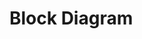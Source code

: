 # **Block Diagram**
<!-- draw.io diagram -->
<div class="mxgraph" style="max-width:100%;border:1px solid transparent;" data-mxgraph="{&quot;highlight&quot;:&quot;#0000ff&quot;,&quot;nav&quot;:true,&quot;resize&quot;:true,&quot;dark-mode&quot;:&quot;auto&quot;,&quot;toolbar&quot;:&quot;zoom layers tags lightbox&quot;,&quot;edit&quot;:&quot;_blank&quot;,&quot;xml&quot;:&quot;&lt;mxfile host=\&quot;app.diagrams.net\&quot; agent=\&quot;Mozilla/5.0 (Windows NT 10.0; Win64; x64) AppleWebKit/537.36 (KHTML, like Gecko) Chrome/133.0.0.0 Safari/537.36\&quot; version=\&quot;26.0.14\&quot;&gt;\n  &lt;diagram name=\&quot;Page-1\&quot; id=\&quot;xBt6jl3FHjo_uhrRk1bB\&quot;&gt;\n    &lt;mxGraphModel dx=\&quot;2114\&quot; dy=\&quot;1148\&quot; grid=\&quot;1\&quot; gridSize=\&quot;10\&quot; guides=\&quot;1\&quot; tooltips=\&quot;1\&quot; connect=\&quot;1\&quot; arrows=\&quot;1\&quot; fold=\&quot;1\&quot; page=\&quot;1\&quot; pageScale=\&quot;1\&quot; pageWidth=\&quot;1100\&quot; pageHeight=\&quot;1700\&quot; math=\&quot;0\&quot; shadow=\&quot;0\&quot;&gt;\n      &lt;root&gt;\n        &lt;mxCell id=\&quot;0\&quot; /&gt;\n        &lt;mxCell id=\&quot;1\&quot; parent=\&quot;0\&quot; /&gt;\n        &lt;mxCell id=\&quot;QvitQlKljpcpvhpAX6Ex-40\&quot; value=\&quot;\&quot; style=\&quot;rounded=0;whiteSpace=wrap;html=1;\&quot; vertex=\&quot;1\&quot; parent=\&quot;1\&quot;&gt;\n          &lt;mxGeometry x=\&quot;100\&quot; y=\&quot;90\&quot; width=\&quot;900\&quot; height=\&quot;627\&quot; as=\&quot;geometry\&quot; /&gt;\n        &lt;/mxCell&gt;\n        &lt;mxCell id=\&quot;QvitQlKljpcpvhpAX6Ex-41\&quot; value=\&quot;\&quot; style=\&quot;rounded=0;html=1;dashed=1;dashPattern=12 12;whiteSpace=wrap;\&quot; vertex=\&quot;1\&quot; parent=\&quot;1\&quot;&gt;\n          &lt;mxGeometry x=\&quot;160\&quot; y=\&quot;247\&quot; width=\&quot;610\&quot; height=\&quot;400\&quot; as=\&quot;geometry\&quot; /&gt;\n        &lt;/mxCell&gt;\n        &lt;mxCell id=\&quot;QvitQlKljpcpvhpAX6Ex-42\&quot; value=\&quot;Microchip&amp;amp;nbsp;&amp;lt;div&amp;gt;PIC18F47Q10-I/P&amp;lt;/div&amp;gt;&amp;lt;div&amp;gt;(Changed to TBD)&amp;lt;/div&amp;gt;\&quot; style=\&quot;rounded=0;whiteSpace=wrap;html=1;fillColor=light-dark(#e6e6e6, #3e3e3e);strokeColor=#23445d;strokeWidth=2;\&quot; vertex=\&quot;1\&quot; parent=\&quot;1\&quot;&gt;\n          &lt;mxGeometry x=\&quot;340\&quot; y=\&quot;277\&quot; width=\&quot;260\&quot; height=\&quot;170\&quot; as=\&quot;geometry\&quot; /&gt;\n        &lt;/mxCell&gt;\n        &lt;mxCell id=\&quot;QvitQlKljpcpvhpAX6Ex-43\&quot; value=\&quot;UART RX1\&quot; style=\&quot;rounded=0;whiteSpace=wrap;html=1;\&quot; vertex=\&quot;1\&quot; parent=\&quot;1\&quot;&gt;\n          &lt;mxGeometry x=\&quot;340\&quot; y=\&quot;277\&quot; width=\&quot;60\&quot; height=\&quot;30\&quot; as=\&quot;geometry\&quot; /&gt;\n        &lt;/mxCell&gt;\n        &lt;mxCell id=\&quot;QvitQlKljpcpvhpAX6Ex-44\&quot; style=\&quot;edgeStyle=orthogonalEdgeStyle;rounded=0;orthogonalLoop=1;jettySize=auto;html=1;exitX=0.5;exitY=0;exitDx=0;exitDy=0;entryX=0.5;entryY=1;entryDx=0;entryDy=0;\&quot; edge=\&quot;1\&quot; parent=\&quot;1\&quot; source=\&quot;QvitQlKljpcpvhpAX6Ex-45\&quot; target=\&quot;QvitQlKljpcpvhpAX6Ex-48\&quot;&gt;\n          &lt;mxGeometry relative=\&quot;1\&quot; as=\&quot;geometry\&quot; /&gt;\n        &lt;/mxCell&gt;\n        &lt;mxCell id=\&quot;QvitQlKljpcpvhpAX6Ex-45\&quot; value=\&quot;UART&amp;amp;nbsp; TX1\&quot; style=\&quot;rounded=0;whiteSpace=wrap;html=1;\&quot; vertex=\&quot;1\&quot; parent=\&quot;1\&quot;&gt;\n          &lt;mxGeometry x=\&quot;540\&quot; y=\&quot;277\&quot; width=\&quot;60\&quot; height=\&quot;30\&quot; as=\&quot;geometry\&quot; /&gt;\n        &lt;/mxCell&gt;\n        &lt;mxCell id=\&quot;QvitQlKljpcpvhpAX6Ex-46\&quot; style=\&quot;edgeStyle=orthogonalEdgeStyle;rounded=0;orthogonalLoop=1;jettySize=auto;html=1;exitX=0.5;exitY=1;exitDx=0;exitDy=0;entryX=0.5;entryY=0;entryDx=0;entryDy=0;\&quot; edge=\&quot;1\&quot; parent=\&quot;1\&quot; source=\&quot;QvitQlKljpcpvhpAX6Ex-47\&quot; target=\&quot;QvitQlKljpcpvhpAX6Ex-43\&quot;&gt;\n          &lt;mxGeometry relative=\&quot;1\&quot; as=\&quot;geometry\&quot; /&gt;\n        &lt;/mxCell&gt;\n        &lt;mxCell id=\&quot;QvitQlKljpcpvhpAX6Ex-47\&quot; value=\&quot;CONNECTOR IN\&quot; style=\&quot;rounded=0;whiteSpace=wrap;html=1;fillColor=light-dark(#e6e6e6, #3e3e3e);\&quot; vertex=\&quot;1\&quot; parent=\&quot;1\&quot;&gt;\n          &lt;mxGeometry x=\&quot;310\&quot; y=\&quot;90\&quot; width=\&quot;120\&quot; height=\&quot;60\&quot; as=\&quot;geometry\&quot; /&gt;\n        &lt;/mxCell&gt;\n        &lt;mxCell id=\&quot;QvitQlKljpcpvhpAX6Ex-48\&quot; value=\&quot;CONNECTOR OUT\&quot; style=\&quot;rounded=0;whiteSpace=wrap;html=1;fillColor=light-dark(#e6e6e6, #3e3e3e);\&quot; vertex=\&quot;1\&quot; parent=\&quot;1\&quot;&gt;\n          &lt;mxGeometry x=\&quot;510\&quot; y=\&quot;90\&quot; width=\&quot;120\&quot; height=\&quot;60\&quot; as=\&quot;geometry\&quot; /&gt;\n        &lt;/mxCell&gt;\n        &lt;mxCell id=\&quot;QvitQlKljpcpvhpAX6Ex-49\&quot; value=\&quot;&amp;lt;span style=&amp;quot;color: rgba(0, 0, 0, 0.87); font-family: Roboto, -apple-system, BlinkMacSystemFont, Helvetica, Arial, sans-serif; font-size: 14.08px; text-align: left; background-color: rgba(0, 0, 0, 0.035);&amp;quot;&amp;gt;MIC4680-3-3YM 3.3&amp;lt;/span&amp;gt;V 1A Switching Voltage Regulator\&quot; style=\&quot;rounded=0;whiteSpace=wrap;html=1;\&quot; vertex=\&quot;1\&quot; parent=\&quot;1\&quot;&gt;\n          &lt;mxGeometry x=\&quot;180\&quot; y=\&quot;462\&quot; width=\&quot;120\&quot; height=\&quot;50\&quot; as=\&quot;geometry\&quot; /&gt;\n        &lt;/mxCell&gt;\n        &lt;mxCell id=\&quot;QvitQlKljpcpvhpAX6Ex-50\&quot; style=\&quot;edgeStyle=orthogonalEdgeStyle;rounded=0;orthogonalLoop=1;jettySize=auto;html=1;exitX=0.5;exitY=0;exitDx=0;exitDy=0;entryX=0.5;entryY=1;entryDx=0;entryDy=0;\&quot; edge=\&quot;1\&quot; parent=\&quot;1\&quot; source=\&quot;QvitQlKljpcpvhpAX6Ex-52\&quot; target=\&quot;QvitQlKljpcpvhpAX6Ex-49\&quot;&gt;\n          &lt;mxGeometry relative=\&quot;1\&quot; as=\&quot;geometry\&quot; /&gt;\n        &lt;/mxCell&gt;\n        &lt;mxCell id=\&quot;QvitQlKljpcpvhpAX6Ex-51\&quot; value=\&quot;Power\&quot; style=\&quot;edgeLabel;html=1;align=center;verticalAlign=middle;resizable=0;points=[];\&quot; connectable=\&quot;0\&quot; vertex=\&quot;1\&quot; parent=\&quot;QvitQlKljpcpvhpAX6Ex-50\&quot;&gt;\n          &lt;mxGeometry x=\&quot;0.0245\&quot; relative=\&quot;1\&quot; as=\&quot;geometry\&quot;&gt;\n            &lt;mxPoint as=\&quot;offset\&quot; /&gt;\n          &lt;/mxGeometry&gt;\n        &lt;/mxCell&gt;\n        &lt;mxCell id=\&quot;QvitQlKljpcpvhpAX6Ex-52\&quot; value=\&quot;Barrel Jack Adapter\&quot; style=\&quot;rounded=0;whiteSpace=wrap;html=1;\&quot; vertex=\&quot;1\&quot; parent=\&quot;1\&quot;&gt;\n          &lt;mxGeometry x=\&quot;180\&quot; y=\&quot;587\&quot; width=\&quot;120\&quot; height=\&quot;60\&quot; as=\&quot;geometry\&quot; /&gt;\n        &lt;/mxCell&gt;\n        &lt;mxCell id=\&quot;QvitQlKljpcpvhpAX6Ex-53\&quot; style=\&quot;edgeStyle=orthogonalEdgeStyle;rounded=0;orthogonalLoop=1;jettySize=auto;html=1;exitX=0;exitY=0.5;exitDx=0;exitDy=0;entryX=1;entryY=0.5;entryDx=0;entryDy=0;\&quot; edge=\&quot;1\&quot; parent=\&quot;1\&quot; source=\&quot;QvitQlKljpcpvhpAX6Ex-54\&quot; target=\&quot;QvitQlKljpcpvhpAX6Ex-56\&quot;&gt;\n          &lt;mxGeometry relative=\&quot;1\&quot; as=\&quot;geometry\&quot; /&gt;\n        &lt;/mxCell&gt;\n        &lt;mxCell id=\&quot;QvitQlKljpcpvhpAX6Ex-54\&quot; value=\&quot;Microchip Snap Programmer\&quot; style=\&quot;rounded=0;whiteSpace=wrap;html=1;\&quot; vertex=\&quot;1\&quot; parent=\&quot;1\&quot;&gt;\n          &lt;mxGeometry x=\&quot;860\&quot; y=\&quot;392\&quot; width=\&quot;120\&quot; height=\&quot;60\&quot; as=\&quot;geometry\&quot; /&gt;\n        &lt;/mxCell&gt;\n        &lt;mxCell id=\&quot;QvitQlKljpcpvhpAX6Ex-55\&quot; style=\&quot;edgeStyle=orthogonalEdgeStyle;rounded=0;orthogonalLoop=1;jettySize=auto;html=1;exitX=0.5;exitY=1;exitDx=0;exitDy=0;entryX=0.5;entryY=0;entryDx=0;entryDy=0;\&quot; edge=\&quot;1\&quot; parent=\&quot;1\&quot; source=\&quot;QvitQlKljpcpvhpAX6Ex-73\&quot; target=\&quot;QvitQlKljpcpvhpAX6Ex-59\&quot;&gt;\n          &lt;mxGeometry relative=\&quot;1\&quot; as=\&quot;geometry\&quot; /&gt;\n        &lt;/mxCell&gt;\n        &lt;mxCell id=\&quot;QvitQlKljpcpvhpAX6Ex-56\&quot; value=\&quot;ICSP&amp;lt;div&amp;gt;TBD&amp;lt;/div&amp;gt;\&quot; style=\&quot;rounded=0;whiteSpace=wrap;html=1;\&quot; vertex=\&quot;1\&quot; parent=\&quot;1\&quot;&gt;\n          &lt;mxGeometry x=\&quot;550\&quot; y=\&quot;327\&quot; width=\&quot;50\&quot; height=\&quot;30\&quot; as=\&quot;geometry\&quot; /&gt;\n        &lt;/mxCell&gt;\n        &lt;mxCell id=\&quot;QvitQlKljpcpvhpAX6Ex-57\&quot; style=\&quot;edgeStyle=orthogonalEdgeStyle;rounded=0;orthogonalLoop=1;jettySize=auto;html=1;exitX=1;exitY=0.5;exitDx=0;exitDy=0;\&quot; edge=\&quot;1\&quot; parent=\&quot;1\&quot; source=\&quot;QvitQlKljpcpvhpAX6Ex-58\&quot; target=\&quot;QvitQlKljpcpvhpAX6Ex-73\&quot;&gt;\n          &lt;mxGeometry relative=\&quot;1\&quot; as=\&quot;geometry\&quot; /&gt;\n        &lt;/mxCell&gt;\n        &lt;mxCell id=\&quot;QvitQlKljpcpvhpAX6Ex-58\&quot; value=\&quot;I2C&amp;lt;div&amp;gt;TBD&amp;lt;/div&amp;gt;\&quot; style=\&quot;rounded=0;whiteSpace=wrap;html=1;\&quot; vertex=\&quot;1\&quot; parent=\&quot;1\&quot;&gt;\n          &lt;mxGeometry x=\&quot;550\&quot; y=\&quot;357\&quot; width=\&quot;50\&quot; height=\&quot;50\&quot; as=\&quot;geometry\&quot; /&gt;\n        &lt;/mxCell&gt;\n        &lt;mxCell id=\&quot;QvitQlKljpcpvhpAX6Ex-59\&quot; value=\&quot;12V&amp;amp;nbsp;HC385G-302 Motor\&quot; style=\&quot;rounded=0;whiteSpace=wrap;html=1;\&quot; vertex=\&quot;1\&quot; parent=\&quot;1\&quot;&gt;\n          &lt;mxGeometry x=\&quot;610\&quot; y=\&quot;567\&quot; width=\&quot;120\&quot; height=\&quot;60\&quot; as=\&quot;geometry\&quot; /&gt;\n        &lt;/mxCell&gt;\n        &lt;mxCell id=\&quot;QvitQlKljpcpvhpAX6Ex-60\&quot; value=\&quot;\&quot; style=\&quot;edgeStyle=orthogonalEdgeStyle;rounded=0;orthogonalLoop=1;jettySize=auto;html=1;\&quot; edge=\&quot;1\&quot; parent=\&quot;1\&quot; target=\&quot;QvitQlKljpcpvhpAX6Ex-52\&quot;&gt;\n          &lt;mxGeometry relative=\&quot;1\&quot; as=\&quot;geometry\&quot;&gt;\n            &lt;mxPoint x=\&quot;240\&quot; y=\&quot;707\&quot; as=\&quot;sourcePoint\&quot; /&gt;\n          &lt;/mxGeometry&gt;\n        &lt;/mxCell&gt;\n        &lt;mxCell id=\&quot;QvitQlKljpcpvhpAX6Ex-61\&quot; value=\&quot;&amp;lt;div&amp;gt;12V 2A DC Battery Pack&amp;lt;/div&amp;gt;\&quot; style=\&quot;rounded=0;whiteSpace=wrap;html=1;\&quot; vertex=\&quot;1\&quot; parent=\&quot;1\&quot;&gt;\n          &lt;mxGeometry x=\&quot;180\&quot; y=\&quot;717\&quot; width=\&quot;120\&quot; height=\&quot;50\&quot; as=\&quot;geometry\&quot; /&gt;\n        &lt;/mxCell&gt;\n        &lt;mxCell id=\&quot;QvitQlKljpcpvhpAX6Ex-62\&quot; style=\&quot;edgeStyle=orthogonalEdgeStyle;rounded=0;orthogonalLoop=1;jettySize=auto;html=1;exitX=0;exitY=0.5;exitDx=0;exitDy=0;entryX=1;entryY=0.5;entryDx=0;entryDy=0;\&quot; edge=\&quot;1\&quot; parent=\&quot;1\&quot; source=\&quot;QvitQlKljpcpvhpAX6Ex-63\&quot; target=\&quot;QvitQlKljpcpvhpAX6Ex-72\&quot;&gt;\n          &lt;mxGeometry relative=\&quot;1\&quot; as=\&quot;geometry\&quot; /&gt;\n        &lt;/mxCell&gt;\n        &lt;mxCell id=\&quot;QvitQlKljpcpvhpAX6Ex-63\&quot; value=\&quot;&amp;lt;div&amp;gt;DO&amp;lt;/div&amp;gt;RA3\&quot; style=\&quot;rounded=0;whiteSpace=wrap;html=1;\&quot; vertex=\&quot;1\&quot; parent=\&quot;1\&quot;&gt;\n          &lt;mxGeometry x=\&quot;340\&quot; y=\&quot;387\&quot; width=\&quot;50\&quot; height=\&quot;30\&quot; as=\&quot;geometry\&quot; /&gt;\n        &lt;/mxCell&gt;\n        &lt;mxCell id=\&quot;QvitQlKljpcpvhpAX6Ex-64\&quot; style=\&quot;edgeStyle=orthogonalEdgeStyle;rounded=0;orthogonalLoop=1;jettySize=auto;html=1;exitX=0.5;exitY=1;exitDx=0;exitDy=0;entryX=0.5;entryY=0;entryDx=0;entryDy=0;\&quot; edge=\&quot;1\&quot; parent=\&quot;1\&quot; source=\&quot;QvitQlKljpcpvhpAX6Ex-65\&quot; target=\&quot;QvitQlKljpcpvhpAX6Ex-71\&quot;&gt;\n          &lt;mxGeometry relative=\&quot;1\&quot; as=\&quot;geometry\&quot; /&gt;\n        &lt;/mxCell&gt;\n        &lt;mxCell id=\&quot;QvitQlKljpcpvhpAX6Ex-65\&quot; value=\&quot;&amp;lt;div&amp;gt;DO&amp;lt;/div&amp;gt;RA4\&quot; style=\&quot;rounded=0;whiteSpace=wrap;html=1;\&quot; vertex=\&quot;1\&quot; parent=\&quot;1\&quot;&gt;\n          &lt;mxGeometry x=\&quot;410\&quot; y=\&quot;417\&quot; width=\&quot;50\&quot; height=\&quot;30\&quot; as=\&quot;geometry\&quot; /&gt;\n        &lt;/mxCell&gt;\n        &lt;mxCell id=\&quot;QvitQlKljpcpvhpAX6Ex-66\&quot; style=\&quot;edgeStyle=orthogonalEdgeStyle;rounded=0;orthogonalLoop=1;jettySize=auto;html=1;exitX=0.5;exitY=1;exitDx=0;exitDy=0;entryX=0.5;entryY=0;entryDx=0;entryDy=0;\&quot; edge=\&quot;1\&quot; parent=\&quot;1\&quot; source=\&quot;QvitQlKljpcpvhpAX6Ex-67\&quot; target=\&quot;QvitQlKljpcpvhpAX6Ex-76\&quot;&gt;\n          &lt;mxGeometry relative=\&quot;1\&quot; as=\&quot;geometry\&quot; /&gt;\n        &lt;/mxCell&gt;\n        &lt;mxCell id=\&quot;QvitQlKljpcpvhpAX6Ex-67\&quot; value=\&quot;&amp;lt;div&amp;gt;DO&amp;lt;/div&amp;gt;RA5\&quot; style=\&quot;rounded=0;whiteSpace=wrap;html=1;\&quot; vertex=\&quot;1\&quot; parent=\&quot;1\&quot;&gt;\n          &lt;mxGeometry x=\&quot;490\&quot; y=\&quot;417\&quot; width=\&quot;50\&quot; height=\&quot;30\&quot; as=\&quot;geometry\&quot; /&gt;\n        &lt;/mxCell&gt;\n        &lt;mxCell id=\&quot;QvitQlKljpcpvhpAX6Ex-68\&quot; style=\&quot;edgeStyle=orthogonalEdgeStyle;rounded=0;orthogonalLoop=1;jettySize=auto;html=1;exitX=0;exitY=0.5;exitDx=0;exitDy=0;entryX=1;entryY=0.5;entryDx=0;entryDy=0;\&quot; edge=\&quot;1\&quot; parent=\&quot;1\&quot; source=\&quot;QvitQlKljpcpvhpAX6Ex-69\&quot; target=\&quot;QvitQlKljpcpvhpAX6Ex-70\&quot;&gt;\n          &lt;mxGeometry relative=\&quot;1\&quot; as=\&quot;geometry\&quot; /&gt;\n        &lt;/mxCell&gt;\n        &lt;mxCell id=\&quot;QvitQlKljpcpvhpAX6Ex-69\&quot; value=\&quot;&amp;lt;div&amp;gt;DO&amp;lt;/div&amp;gt;RA2\&quot; style=\&quot;rounded=0;whiteSpace=wrap;html=1;\&quot; vertex=\&quot;1\&quot; parent=\&quot;1\&quot;&gt;\n          &lt;mxGeometry x=\&quot;340\&quot; y=\&quot;327\&quot; width=\&quot;50\&quot; height=\&quot;30\&quot; as=\&quot;geometry\&quot; /&gt;\n        &lt;/mxCell&gt;\n        &lt;mxCell id=\&quot;QvitQlKljpcpvhpAX6Ex-70\&quot; value=\&quot;Red LED\&quot; style=\&quot;rounded=0;whiteSpace=wrap;html=1;\&quot; vertex=\&quot;1\&quot; parent=\&quot;1\&quot;&gt;\n          &lt;mxGeometry x=\&quot;250\&quot; y=\&quot;319.5\&quot; width=\&quot;65\&quot; height=\&quot;45\&quot; as=\&quot;geometry\&quot; /&gt;\n        &lt;/mxCell&gt;\n        &lt;mxCell id=\&quot;QvitQlKljpcpvhpAX6Ex-71\&quot; value=\&quot;Green LED\&quot; style=\&quot;rounded=0;whiteSpace=wrap;html=1;\&quot; vertex=\&quot;1\&quot; parent=\&quot;1\&quot;&gt;\n          &lt;mxGeometry x=\&quot;400\&quot; y=\&quot;467\&quot; width=\&quot;70\&quot; height=\&quot;45\&quot; as=\&quot;geometry\&quot; /&gt;\n        &lt;/mxCell&gt;\n        &lt;mxCell id=\&quot;QvitQlKljpcpvhpAX6Ex-72\&quot; value=\&quot;Blue LED\&quot; style=\&quot;rounded=0;whiteSpace=wrap;html=1;\&quot; vertex=\&quot;1\&quot; parent=\&quot;1\&quot;&gt;\n          &lt;mxGeometry x=\&quot;250\&quot; y=\&quot;379.5\&quot; width=\&quot;65\&quot; height=\&quot;45\&quot; as=\&quot;geometry\&quot; /&gt;\n        &lt;/mxCell&gt;\n        &lt;mxCell id=\&quot;QvitQlKljpcpvhpAX6Ex-73\&quot; value=\&quot;&amp;lt;span style=&amp;quot;color: rgba(0, 0, 0, 0.87); font-family: Roboto, -apple-system, BlinkMacSystemFont, Helvetica, Arial, sans-serif; font-size: 14.08px; text-align: left; background-color: rgba(0, 0, 0, 0.035);&amp;quot;&amp;gt;DRV8830DGQR Motor Driver&amp;lt;/span&amp;gt;\&quot; style=\&quot;rounded=0;whiteSpace=wrap;html=1;\&quot; vertex=\&quot;1\&quot; parent=\&quot;1\&quot;&gt;\n          &lt;mxGeometry x=\&quot;610\&quot; y=\&quot;452\&quot; width=\&quot;120\&quot; height=\&quot;60\&quot; as=\&quot;geometry\&quot; /&gt;\n        &lt;/mxCell&gt;\n        &lt;mxCell id=\&quot;QvitQlKljpcpvhpAX6Ex-74\&quot; style=\&quot;edgeStyle=orthogonalEdgeStyle;rounded=0;orthogonalLoop=1;jettySize=auto;html=1;exitX=0.5;exitY=1;exitDx=0;exitDy=0;\&quot; edge=\&quot;1\&quot; parent=\&quot;1\&quot; source=\&quot;QvitQlKljpcpvhpAX6Ex-41\&quot; target=\&quot;QvitQlKljpcpvhpAX6Ex-41\&quot;&gt;\n          &lt;mxGeometry relative=\&quot;1\&quot; as=\&quot;geometry\&quot; /&gt;\n        &lt;/mxCell&gt;\n        &lt;mxCell id=\&quot;QvitQlKljpcpvhpAX6Ex-75\&quot; style=\&quot;edgeStyle=orthogonalEdgeStyle;rounded=0;orthogonalLoop=1;jettySize=auto;html=1;exitX=0.5;exitY=1;exitDx=0;exitDy=0;\&quot; edge=\&quot;1\&quot; parent=\&quot;1\&quot; source=\&quot;QvitQlKljpcpvhpAX6Ex-40\&quot; target=\&quot;QvitQlKljpcpvhpAX6Ex-40\&quot;&gt;\n          &lt;mxGeometry relative=\&quot;1\&quot; as=\&quot;geometry\&quot; /&gt;\n        &lt;/mxCell&gt;\n        &lt;mxCell id=\&quot;QvitQlKljpcpvhpAX6Ex-76\&quot; value=\&quot;White LED\&quot; style=\&quot;rounded=0;whiteSpace=wrap;html=1;\&quot; vertex=\&quot;1\&quot; parent=\&quot;1\&quot;&gt;\n          &lt;mxGeometry x=\&quot;480\&quot; y=\&quot;467\&quot; width=\&quot;70\&quot; height=\&quot;45\&quot; as=\&quot;geometry\&quot; /&gt;\n        &lt;/mxCell&gt;\n        &lt;mxCell id=\&quot;QvitQlKljpcpvhpAX6Ex-77\&quot; value=\&quot;\&quot; style=\&quot;rounded=0;whiteSpace=wrap;html=1;fillColor=none;dashed=1;strokeWidth=2;\&quot; vertex=\&quot;1\&quot; parent=\&quot;1\&quot;&gt;\n          &lt;mxGeometry x=\&quot;690\&quot; y=\&quot;97\&quot; width=\&quot;290\&quot; height=\&quot;140\&quot; as=\&quot;geometry\&quot; /&gt;\n        &lt;/mxCell&gt;\n        &lt;mxCell id=\&quot;QvitQlKljpcpvhpAX6Ex-78\&quot; value=\&quot;&amp;lt;font style=&amp;quot;font-size: 14px;&amp;quot;&amp;gt;This subsystem receives a signal via UART communication to communicate to a PIC Microcontroller, which tells a motor driver through&amp;amp;nbsp;&amp;lt;span class=&amp;quot;hljs-selector-tag&amp;quot;&amp;gt;I&amp;lt;/span&amp;gt;²C protocol&amp;amp;nbsp;how to move the robot. Movement data is then sent to the Wi-fi Module to be monitored wirelessly.&amp;lt;/font&amp;gt;\&quot; style=\&quot;rounded=0;whiteSpace=wrap;html=1;\&quot; vertex=\&quot;1\&quot; parent=\&quot;1\&quot;&gt;\n          &lt;mxGeometry x=\&quot;695\&quot; y=\&quot;107\&quot; width=\&quot;280\&quot; height=\&quot;120\&quot; as=\&quot;geometry\&quot; /&gt;\n        &lt;/mxCell&gt;\n        &lt;mxCell id=\&quot;QvitQlKljpcpvhpAX6Ex-79\&quot; value=\&quot;&amp;lt;font style=&amp;quot;font-size: 24px;&amp;quot;&amp;gt;&amp;lt;b style=&amp;quot;&amp;quot;&amp;gt;Motor Drive Subsystem Block Diagram&amp;lt;/b&amp;gt;&amp;lt;/font&amp;gt;&amp;lt;div&amp;gt;&amp;lt;font style=&amp;quot;font-size: 16px;&amp;quot;&amp;gt;Zachary Romero -- Team 305&amp;lt;/font&amp;gt;&amp;lt;/div&amp;gt;\&quot; style=\&quot;text;html=1;align=center;verticalAlign=middle;whiteSpace=wrap;rounded=0;\&quot; vertex=\&quot;1\&quot; parent=\&quot;1\&quot;&gt;\n          &lt;mxGeometry x=\&quot;278.25\&quot; width=\&quot;473.5\&quot; height=\&quot;90\&quot; as=\&quot;geometry\&quot; /&gt;\n        &lt;/mxCell&gt;\n      &lt;/root&gt;\n    &lt;/mxGraphModel&gt;\n  &lt;/diagram&gt;\n&lt;/mxfile&gt;\n&quot;}"></div>
<script type="text/javascript" src="https://viewer.diagrams.net/js/viewer-static.min.js"></script>
